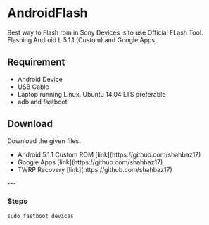 # AndroidFlash
Best way to Flash rom in Sony Devices is to use Official FLash Tool.
  Flashing Android L 5.1.1 (Custom) and Google Apps.

  ## Requirement
  <ul>
  <li>Android Device</li>
  <li>USB Cable</li>
  <li>Laptop running Linux. Ubuntu 14.04 LTS preferable</li>
  <li>adb and fastboot</li>
  </ul>

  ## Download
  Download the given files.
  <ul>
  <li>Android 5.1.1 Custom ROM [link](https://github.com/shahbaz17)</li>
  <li>Google Apps [link](https://github.com/shahbaz17)</li>
  <li>TWRP Recovery [link](https://github.com/shahbaz17)</li>
  </ul>
  ---

### Steps

    sudo fastboot devices
